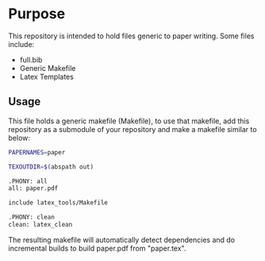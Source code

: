 # Purpose #

This repository is intended to hold files generic to paper writing.  Some files
include:

* full.bib
* Generic Makefile
* Latex Templates

## Usage ##
This file holds a generic makefile (Makefile), to use that makefile, add this
repository as a submodule of your repository and make a makefile similar to
below:

```bash
PAPERNAMES=paper

TEXOUTDIR=$(abspath out)

.PHONY: all
all: paper.pdf

include latex_tools/Makefile

.PHONY: clean
clean: latex_clean
```

The resulting makefile will automatically detect dependencies and do incremental
builds to build paper.pdf from "paper.tex".

